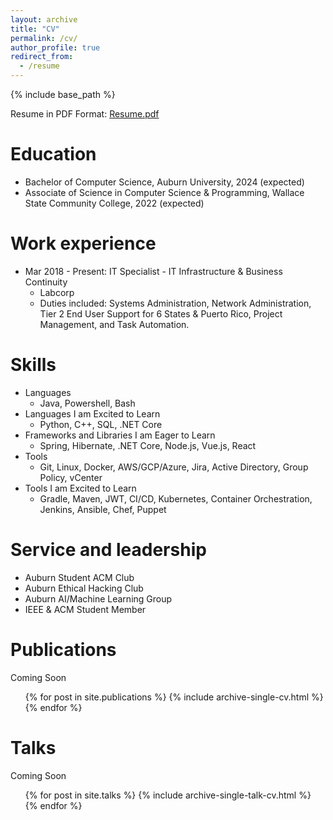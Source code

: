 ```yaml
---
layout: archive
title: "CV"
permalink: /cv/
author_profile: true
redirect_from:
  - /resume
---
```


{% include base_path %}

Resume in PDF Format: [Resume.pdf](/files/resume.pdf)

Education
======
* Bachelor of Computer Science, Auburn University, 2024 (expected)
* Associate of Science in Computer Science & Programming, Wallace State Community College, 2022 (expected)

Work experience
======
* Mar 2018 - Present: IT Specialist - IT Infrastructure & Business Continuity
  * Labcorp
  * Duties included: Systems Administration, Network Administration, Tier 2 End User Support for 6 States & Puerto Rico, Project Management, and Task Automation.

Skills
======
* Languages
  * Java, Powershell, Bash
* Languages I am Excited to Learn
  * Python, C++, SQL, .NET Core
* Frameworks and Libraries I am Eager to Learn
  * Spring, Hibernate, .NET Core, Node.js, Vue.js, React
* Tools
  * Git, Linux, Docker, AWS/GCP/Azure, Jira, Active Directory, Group Policy, vCenter
* Tools I am Excited to Learn
  * Gradle, Maven, JWT, CI/CD, Kubernetes, Container Orchestration, Jenkins, Ansible, Chef, Puppet

Service and leadership
======
* Auburn Student ACM Club
* Auburn Ethical Hacking Club
* Auburn AI/Machine Learning Group
* IEEE & ACM Student Member

Publications
======
Coming Soon
  <ul>{% for post in site.publications %}
    {% include archive-single-cv.html %}
  {% endfor %}</ul>
  
Talks
======
Coming Soon
  <ul>{% for post in site.talks %}
    {% include archive-single-talk-cv.html %}
  {% endfor %}</ul>